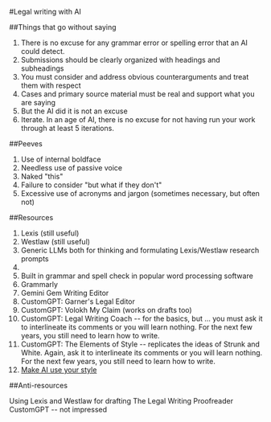 #Legal writing with AI

##Things that go without saying
1. There is no excuse for any grammar error or spelling error that an AI could detect.
1. Submissions should be clearly organized with headings and subheadings
1. You must consider and address obvious counterarguments and treat them with respect
2. Cases and primary source material must be real and support what you are saying
3. But the AI did it is not an excuse
4. Iterate. In an age of AI, there is no excuse for not having run your work through at least 5 iterations.

##Peeves
1. Use of internal boldface
1. Needless use of passive voice
1. Naked "this"
1. Failure to consider "but what if they don't"
1. Excessive use of acronyms and jargon (sometimes necessary, but often not)

##Resources

1. Lexis (still useful)
1. Westlaw (still useful)
1. Generic LLMs both for thinking and formulating Lexis/Westlaw research prompts
1. 
1. Built in grammar and spell check in popular word processing software
1. Grammarly
1. Gemini Gem Writing Editor
1. CustomGPT: Garner's Legal Editor
1. CustomGPT: Volokh My Claim (works on drafts too)
2. CustomGPT: Legal Writing Coach -- for the basics, but ... you must ask it to interlineate its comments or you will learn nothing. For the next few years, you still need to learn how to write.
3. CustomGPT: The Elements of Style -- replicates the ideas of Strunk and White. Again, ask it to interlineate its comments or you will learn nothing. For the next few years, you still need to learn how to write.
4. [Make AI use your style](https://legaled.ai/make-ai-use-your-writing-style/)


##Anti-resources

Using Lexis and Westlaw for drafting
The Legal Writing Proofreader CustomGPT -- not impressed






